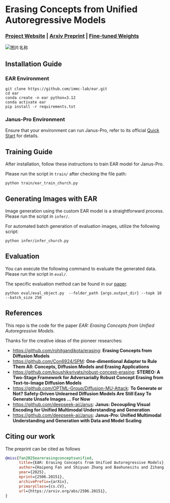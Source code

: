 # Erasing Concepts from Unified Autoregressive Models

### [Project Website](https://immc-lab.github.io/ear/) | [Arxiv Preprint](https://arxiv.org/pdf/2506.20151) | [Fine-tuned Weights](https://huggingface.co/immc-lab/EAR)   <br>

![图片名称](./images/figure_1.png)

## Installation Guide

### EAR Environment

```shell
git clone https://github.com/immc-lab/ear.git
cd ear
conda create -n ear python=3.12
conda activate ear
pip install -r requirements.txt
```

### Janus-Pro Environment

Ensure that your environment can run Janus-Pro, refer to its
official [Quick Start](https://github.com/deepseek-ai/Janus) for details.

## Training Guide

After installation, follow these instructions to train EAR model for Janus-Pro.

Please run the script in `train/` after checking the file path:

```shell
python train/ear_train_church.py 
```

## Generating Images with EAR

Image generation using the custom EAR model is a straightforward process. Please run the script in `infer/`.

For automated batch generation of evaluation images, utilize the following script:

```shell
python infer/infer_church.py
```

## Evaluation

You can execute the following command to evaluate the generated data. Please run the script in `eval/`.

The specific evaluation method can be found in our [paper](https://arxiv.org/pdf/2506.20151).

```shell
python eval/eval_object.py  --folder_path {args.output_dir} --topk 10 --batch_size 250
```

## References

This repo is the code for the paper *EAR: Erasing Concepts from Unified Autoregressive Models*.

Thanks for the creative ideas of the pioneer researches:

- https://github.com/rohitgandikota/erasing: **Erasing Concepts from Diffusion Models**
- https://github.com/Con6924/SPM: **One-dimentional Adapter to Rule Them All: Concepts, Diffusion Models and Erasing
  Applications**
- https://github.com/koushiksrivats/robust-concept-erasing: **STEREO: A Two-Stage Framework for Adversarially Robust
  Concept Erasing from Text-to-Image Diffusion Models**
- https://github.com/OPTML-Group/Diffusion-MU-Attack: **To Generate or Not? Safety-Driven Unlearned Diffusion Models Are
  Still Easy To Generate Unsafe Images ... For Now**
- https://github.com/deepseek-ai/Janus: **Janus: Decoupling Visual Encoding for Unified Multimodal Understanding and
  Generation**
- https://github.com/deepseek-ai/Janus: **Janus-Pro: Unified Multimodal Understanding and Generation with Data and Model
  Scaling**

## Citing our work

The preprint can be cited as follows

```bibtex
@misc{fan2025earerasingconceptsunified,
      title={EAR: Erasing Concepts from Unified Autoregressive Models}, 
      author={Haipeng Fan and Shiyuan Zhang and Baohunesitu and Zihang Guo and Huaiwen Zhang},
      year={2025},
      eprint={2506.20151},
      archivePrefix={arXiv},
      primaryClass={cs.CV},
      url={https://arxiv.org/abs/2506.20151}, 
}
```